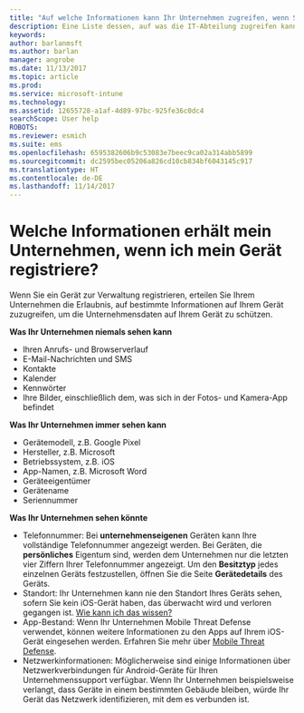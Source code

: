 ```yaml
---
title: "Auf welche Informationen kann Ihr Unternehmen zugreifen, wenn Sie Ihr Gerät registrieren? | Microsoft Docs"
description: Eine Liste dessen, auf was die IT-Abteilung zugreifen kann und auf was nicht.
keywords: 
author: barlanmsft
ms.author: barlan
manager: angrobe
ms.date: 11/13/2017
ms.topic: article
ms.prod: 
ms.service: microsoft-intune
ms.technology: 
ms.assetid: 12655728-a1af-4d89-97bc-925fe36c0dc4
searchScope: User help
ROBOTS: 
ms.reviewer: esmich
ms.suite: ems
ms.openlocfilehash: 6595382606b9c53083e7beec9ca02a314abb5899
ms.sourcegitcommit: dc2595bec05206a826cd10cb834bf6043145c917
ms.translationtype: HT
ms.contentlocale: de-DE
ms.lasthandoff: 11/14/2017
---
```

# <a name="what-information-can-my-company-see-when-i-enroll-my-device"></a>Welche Informationen erhält mein Unternehmen, wenn ich mein Gerät registriere?

Wenn Sie ein Gerät zur Verwaltung registrieren, erteilen Sie Ihrem Unternehmen die Erlaubnis, auf bestimmte Informationen auf Ihrem Gerät zuzugreifen, um die Unternehmensdaten auf Ihrem Gerät zu schützen.

**Was Ihr Unternehmen niemals sehen kann**

- Ihren Anrufs- und Browserverlauf
- E-Mail-Nachrichten und SMS
- Kontakte
- Kalender
-   Kennwörter
- Ihre Bilder, einschließlich dem, was sich in der Fotos- und Kamera-App befindet

**Was Ihr Unternehmen immer sehen kann**

- Gerätemodell, z.B. Google Pixel
- Hersteller, z.B. Microsoft
- Betriebssystem, z.B. iOS
- App-Namen, z.B. Microsoft Word
- Geräteeigentümer
- Gerätename
- Seriennummer

**Was Ihr Unternehmen sehen könnte**

-  Telefonnummer: Bei **unternehmenseigenen** Geräten kann Ihre vollständige Telefonnummer angezeigt werden. Bei Geräten, die **persönliches** Eigentum sind, werden dem Unternehmen nur die letzten vier Ziffern Ihrer Telefonnummer angezeigt. Um den **Besitztyp** jedes einzelnen Geräts festzustellen, öffnen Sie die Seite **Gerätedetails** des Geräts.
-  Standort: Ihr Unternehmen kann nie den Standort Ihres Geräts sehen, sofern Sie kein iOS-Gerät haben, das überwacht wird und verloren gegangen ist. [Wie kann ich das wissen?](https://go.microsoft.com/fwlink/?linkid=853816)
- App-Bestand: Wenn Ihr Unternehmen Mobile Threat Defense verwendet, können weitere Informationen zu den Apps auf Ihrem iOS-Gerät eingesehen werden. Erfahren Sie mehr über [Mobile Threat Defense](you-are-prompted-to-install-mtd-ios.md).
- Netzwerkinformationen: Möglicherweise sind einige Informationen über Netzwerkverbindungen für Android-Geräte für Ihren Unternehmenssupport verfügbar. Wenn Ihr Unternehmen beispielsweise verlangt, dass Geräte in einem bestimmten Gebäude bleiben, würde Ihr Gerät das Netzwerk identifizieren, mit dem es verbunden ist. 
